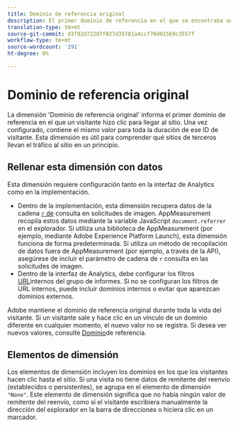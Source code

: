 ```yaml
---
title: Dominio de referencia original
description: El primer dominio de referencia en el que se encontraba un visitante antes de hacer clic en el sitio.
translation-type: tm+mt
source-git-commit: d3f92d72207f027d35f81a4ccf70d01569c3557f
workflow-type: tm+mt
source-wordcount: '291'
ht-degree: 0%

---
```



# Dominio de referencia original

La dimensión &#39;Dominio de referencia original&#39; informa el primer dominio de referencia en el que un visitante hizo clic para llegar al sitio. Una vez configurado, contiene el mismo valor para toda la duración de ese ID de visitante. Esta dimensión es útil para comprender qué sitios de terceros llevan el tráfico al sitio en un principio.

## Rellenar esta dimensión con datos

Esta dimensión requiere configuración tanto en la interfaz de Analytics como en la implementación.

* Dentro de la implementación, esta dimensión recupera datos de la cadena [`r` de](/help/implement/validate/query-parameters.md) consulta en solicitudes de imagen. AppMeasurement recopila estos datos mediante la variable JavaScript `document.referrer` en el explorador. Si utiliza una biblioteca de AppMeasurement (por ejemplo, mediante Adobe Experience Platform Launch), esta dimensión funciona de forma predeterminada. Si utiliza un método de recopilación de datos fuera de AppMeasurement (por ejemplo, a través de la API), asegúrese de incluir el parámetro de cadena de `r` consulta en las solicitudes de imagen.
* Dentro de la interfaz de Analytics, debe configurar los filtros [URL](/help/admin/admin/internal-url-filter-admin.md)internos del grupo de informes. Si no se configuran los filtros de URL internos, puede incluir dominios internos o evitar que aparezcan dominios externos.

Adobe mantiene el dominio de referencia original durante toda la vida del visitante. Si un visitante sale y hace clic en un vínculo de un dominio diferente en cualquier momento, el nuevo valor no se registra. Si desea ver nuevos valores, consulte [Dominio](referring-domain.md)de referencia.

## Elementos de dimensión

Los elementos de dimensión incluyen los dominios en los que los visitantes hacen clic hasta el sitio. Si una visita no tiene datos de remitente del reenvío (establecidos o persistentes), se agrupa en el elemento de dimensión `"None"`. Este elemento de dimensión significa que no había ningún valor de remitente del reenvío, como si el visitante escribiera manualmente la dirección del explorador en la barra de direcciones o hiciera clic en un marcador.
